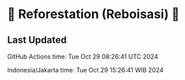 
# 🌳 Reforestation (Reboisasi) 🌲

## Last Updated

GitHub Actions time: Tue Oct 29 08:26:41 UTC 2024

Indonesia/Jakarta time: Tue Oct 29 15:26:41 WIB 2024
